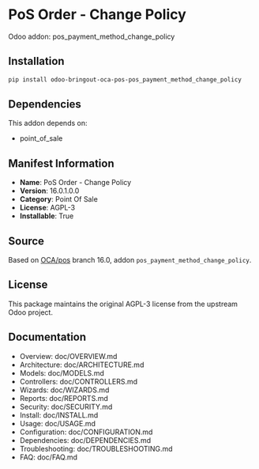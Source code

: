 # PoS Order - Change Policy

Odoo addon: pos_payment_method_change_policy

## Installation

```bash
pip install odoo-bringout-oca-pos-pos_payment_method_change_policy
```

## Dependencies

This addon depends on:
- point_of_sale

## Manifest Information

- **Name**: PoS Order - Change Policy
- **Version**: 16.0.1.0.0
- **Category**: Point Of Sale
- **License**: AGPL-3
- **Installable**: True

## Source

Based on [OCA/pos](https://github.com/OCA/pos) branch 16.0, addon `pos_payment_method_change_policy`.

## License

This package maintains the original AGPL-3 license from the upstream Odoo project.

## Documentation

- Overview: doc/OVERVIEW.md
- Architecture: doc/ARCHITECTURE.md
- Models: doc/MODELS.md
- Controllers: doc/CONTROLLERS.md
- Wizards: doc/WIZARDS.md
- Reports: doc/REPORTS.md
- Security: doc/SECURITY.md
- Install: doc/INSTALL.md
- Usage: doc/USAGE.md
- Configuration: doc/CONFIGURATION.md
- Dependencies: doc/DEPENDENCIES.md
- Troubleshooting: doc/TROUBLESHOOTING.md
- FAQ: doc/FAQ.md
